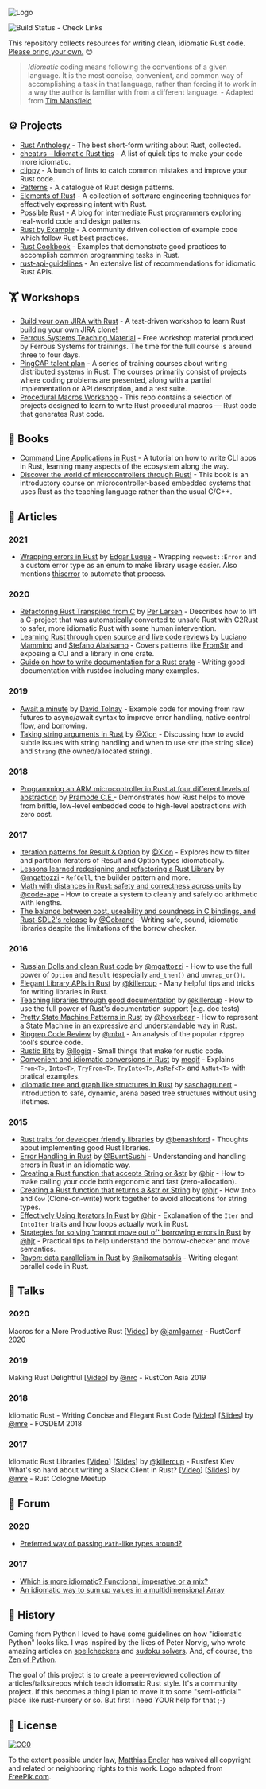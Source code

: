 ![Logo](idiomatic-rust.png)

![Build Status - Check Links](https://github.com/mre/idiomatic-rust/workflows/Check%20Links/badge.svg)

This repository collects resources for writing clean, idiomatic Rust code. [Please bring your own.](https://github.com/mre/idiomatic-rust/blob/master/CONTRIBUTING.md) :blush:

> *Idiomatic* coding means following the conventions of a given language. It is the most concise, convenient, and common way of accomplishing a task in that language, rather than forcing it to work in a way the author is familiar with from a different language. - Adapted from [Tim Mansfield](https://github.com/tim-hr/stuff/wiki/Idiomatic-coding)

## ⚙ Projects

* [Rust Anthology](https://github.com/brson/rust-anthology) - The best short-form writing about Rust, collected.
* [cheat.rs - Idiomatic Rust tips](https://cheats.rs/#idiomatic-rust) - A list of quick tips to make your code more idiomatic.
* [clippy](https://github.com/rust-lang/rust-clippy) - A bunch of lints to catch common mistakes and improve your Rust code.
* [Patterns](https://github.com/rust-unofficial/patterns) - A catalogue of Rust design patterns.
* [Elements of Rust](https://github.com/ferrous-systems/elements-of-rust) - A collection of software engineering techniques for effectively expressing intent with Rust.
* [Possible Rust](https://www.possiblerust.com/) - A blog for intermediate Rust programmers exploring real-world code and design patterns. 
* [Rust by Example](https://rustbyexample.com/) - A community driven collection of example code which follow Rust best practices.
* [Rust Cookbook](https://github.com/rust-lang-nursery/rust-cookbook) - Examples that demonstrate good practices to accomplish common programming tasks in Rust.
* [rust-api-guidelines](https://github.com/brson/rust-api-guidelines) - An extensive list of recommendations for idiomatic Rust APIs.

## 🏋 Workshops

* [Build your own JIRA with Rust](https://github.com/LukeMathWalker/build-your-own-jira-with-rust/) - A test-driven workshop to learn Rust building your own JIRA clone!
* [Ferrous Systems Teaching Material](https://ferrous-systems.github.io/teaching-material/index.html) - Free workshop material produced by Ferrous Systems for trainings. The time for the full course is around three to four days.
* [PingCAP talent plan](https://github.com/pingcap/talent-plan) - A series of training courses about writing distributed systems in Rust. The courses primarily consist of projects where coding problems are presented, along with a partial implementation or API description, and a test suite.
* [Procedural Macros Workshop](https://github.com/dtolnay/proc-macro-workshop) - This repo contains a selection of projects designed to learn to write Rust procedural macros — Rust code that generates Rust code.

## 📖 Books

* [Command Line Applications in Rust](https://rust-cli.github.io/book) - A tutorial on how to write CLI apps in Rust, learning many aspects of the ecosystem along the way.
* [Discover the world of microcontrollers through Rust!](https://rust-embedded.github.io/discovery/) - This book is an introductory course on microcontroller-based embedded systems that uses Rust as the teaching language rather than the usual C/C++.

## 📰 Articles

### 2021

* [Wrapping errors in Rust](https://edgarluque.com/blog/wrapping-errors-in-rust) by [Edgar Luque](https://github.com/edg-l) - Wrapping `reqwest::Error` and a custom error type as an enum to make library usage easier. Also mentions [thiserror](https://github.com/dtolnay/thiserror) to automate that process.

### 2020

* [Refactoring Rust Transpiled from C](https://immunant.com/blog/2020/09/transpiled_c_safety/) by [Per Larsen](https://github.com/thedataking) - Describes how to lift a C-project that was automatically converted to unsafe Rust with C2Rust to safer, more idiomatic Rust with some human intervention. 
* [Learning Rust through open source and live code reviews](https://loige.co/learning-rust-through-open-source-and-live-code-reviews/) by [Luciano Mammino](https://github.com/lmammino) and [Stefano Abalsamo](https://github.com/stefanoabalsamo79) - Covers patterns like [FromStr](https://doc.rust-lang.org/std/str/trait.FromStr.html) and exposing a CLI and a library in one crate.
* [Guide on how to write documentation for a Rust crate](https://blog.guillaume-gomez.fr/articles/2020-03-12+Guide+on+how+to+write+documentation+for+a+Rust+crate) - Writing good documentation with rustdoc including many examples.

### 2019

* [Await a minute](https://docs.rs/dtolnay/0.0.3/dtolnay/macro._01__await_a_minute.html) by [David Tolnay](https://github.com/dtolnay) - Example code for moving from raw futures to async/await syntax to improve error handling, native control flow, and borrowing. 
* [Taking string arguments in Rust](http://xion.io/post/code/rust-string-args.html) by [@Xion](https://github.com/Xion) - Discussing how to avoid subtle issues with string handling and when to use `str` (the string slice) and `String` (the owned/allocated string).
 
### 2018

* [Programming an ARM microcontroller in Rust at four different levels of abstraction](https://pramode.in/2018/02/20/programming-a-microcontroller-in-rust-at-four-levels-of-abstraction/) by [Pramode C.E ](https://pramode.in/) - Demonstrates how Rust helps to move from brittle, low-level embedded code to high-level abstractions with zero cost.

### 2017

* [Iteration patterns for Result & Option](http://xion.io/post/code/rust-iter-patterns.html) by [@Xion](https://github.com/Xion) - Explores how to filter and partition iterators of Result and Option types idiomatically.
* [Lessons learned redesigning and refactoring a Rust Library](https://blog.mgattozzi.dev/refactor-rust) by [@mgattozzi](https://github.com/mgattozzi) - `RefCell`, the builder pattern and more.
* [Math with distances in Rust: safety and correctness across units](https://ferrisellis.com/content/rust-implementing-units-for-types/) by [@code-ape](https://github.com/code-ape) - How to create a system to cleanly and safely do arithmetic with lengths.
* [The balance between cost, useability and soundness in C bindings, and Rust-SDL2&#39;s release](https://web.archive.org/web/20190509123207/https://cobrand.github.io/rust/sdl2/2017/05/07/the-balance-between-soundness-cost-useability.html) by [@Cobrand](https://github.com/Cobrand) - Writing safe, sound, idiomatic libraries despite the limitations of the borrow checker.

### 2016

* [Russian Dolls and clean Rust code](https://blog.mgattozzi.dev/russian-dolls) by [@mgattozzi](https://github.com/mgattozzi) - How to use the full power of `Option` and `Result` (especially `and_then()` and `unwrap_or()`).
* [Elegant Library APIs in Rust](https://deterministic.space/elegant-apis-in-rust.html) by [@killercup](https://github.com/killercup) - Many helpful tips and tricks for writing libraries in Rust.
* [Teaching libraries through good documentation](https://deterministic.space/teaching-libraries.html) by [@killercup](https://github.com/killercup) - How to use the full power of Rust's documentation support (e.g. doc tests)
* [Pretty State Machine Patterns in Rust](https://hoverbear.org/2016/10/12/rust-state-machine-pattern/) by [@hoverbear](https://github.com/Hoverbear) - How to represent a State Machine in an expressive and understandable way in Rust.
* [Ripgrep Code Review](https://blog.mbrt.dev/2016-12-01-ripgrep-code-review/) by [@mbrt](https://github.com/mbrt) - An analysis of the popular `ripgrep` tool's source code.
* [Rustic Bits](https://llogiq.github.io/2016/02/11/rustic.html) by [@llogiq](https://github.com/llogiq/) - Small things that make for rustic code.
* [Convenient and idiomatic conversions in Rust](https://ricardomartins.cc/2016/08/03/convenient_and_idiomatic_conversions_in_rust) by [meqif](https://github.com/meqif) - Explains `From<T>`, `Into<T>`, `TryFrom<T>`, `TryInto<T>`, `AsRef<T>` and `AsMut<T>` with pratical examples.
* [Idiomatic tree and graph like structures in Rust](https://rust-leipzig.github.io/architecture/2016/12/20/idiomatic-trees-in-rust/) by [saschagrunert](https://github.com/saschagrunert) - Introduction to safe, dynamic, arena based tree structures without using lifetimes.

### 2015

* [Rust traits for developer friendly libraries](https://benashford.github.io/blog/2015/05/24/rust-traits-for-developer-friendly-libraries/) by [@benashford](https://github.com/benashford) - Thoughts about implementing good Rust libraries.
* [Error Handling in Rust](https://blog.burntsushi.net/rust-error-handling/) by [@BurntSushi](https://github.com/BurntSushi) - Understanding and handling errors in Rust in an idiomatic way.
* [Creating a Rust function that accepts String or &str](https://hermanradtke.com/2015/05/06/creating-a-rust-function-that-accepts-string-or-str.html) by [@hjr](https://github.com/hjr3) - How to make calling your code both ergonomic and fast (zero-allocation).
* [Creating a Rust function that returns a &str or String](https://hermanradtke.com/2015/05/29/creating-a-rust-function-that-returns-string-or-str.html) by [@hjr](https://github.com/hjr3) - How `Into` and `Cow` (Clone-on-write) work together to avoid allocations for string types.
* [Effectively Using Iterators In Rust](https://hermanradtke.com/2015/06/22/effectively-using-iterators-in-rust.html) by [@hjr](https://github.com/hjr3) - Explanation of the `Iter` and `IntoIter` traits and how loops actually work in Rust.
* [Strategies for solving 'cannot move out of' borrowing errors in Rust](https://hermanradtke.com/2015/06/09/strategies-for-solving-cannot-move-out-of-borrowing-errors-in-rust.html) by [@hjr](https://github.com/hjr3) - Practical tips to help understand the borrow-checker and move semantics.
* [Rayon: data parallelism in Rust](https://smallcultfollowing.com/babysteps/blog/2015/12/18/rayon-data-parallelism-in-rust/) by [@nikomatsakis](https://github.com/nikomatsakis) - Writing elegant parallel code in Rust.

## 🎤 Talks

### 2020

Macros for a More Productive Rust [[Video](https://www.youtube.com/watch?v=dZiWkbnaQe8)] by [@jam1garner](https://github.com/jam1garner) - RustConf 2020

### 2019

Making Rust Delightful [[Video](https://www.youtube.com/watch?v=YSEx8wtlPWc)] by [@nrc](https://github.com/nrc/) - RustCon Asia 2019  

### 2018

Idiomatic Rust - Writing Concise and Elegant Rust Code [[Video](https://www.youtube.com/watch?v=P2mooqNMxMs)] [[Slides](https://speakerdeck.com/mre/idiomatic-rust-writing-concise-and-elegant-rust-code)] by [@mre](https://github.com/mre) - FOSDEM 2018

### 2017

Idiomatic Rust Libraries [[Video](https://www.youtube.com/watch?v=0zOg8_B71gE)] [[Slides](https://killercup.github.io/rustfest-idiomatic-libs/index.html#/)] by [@killercup](https://github.com/killercup) - Rustfest Kiev  
What's so hard about writing a Slack Client in Rust? [[Video](https://www.youtube.com/watch?v=rrtJh1kz1Ms)] [[Slides](https://speakerdeck.com/mre/whats-so-hard-about-writing-a-slack-client-in-rust)] by [@mre](https://github.com/mre) - Rust Cologne Meetup

## 💬 Forum

### 2020

* [Preferred way of passing `Path`-like types around?](https://www.reddit.com/r/rust/comments/cekeq9/preferred_way_of_passing_pathlike_types_around/)

### 2017

* [Which is more idiomatic? Functional, imperative or a mix?](https://users.rust-lang.org/t/which-is-more-idiomatic-functional-imperative-or-a-mix/11278)
* [An idiomatic way to sum up values in a multidimensional Array](https://users.rust-lang.org/t/an-idiomatic-way-to-sum-up-values-in-a-multidimensional-array/9485)

## 📜 History

Coming from Python I loved to have some guidelines on how "idiomatic Python" looks like. I was inspired by the likes of Peter Norvig, who wrote amazing articles on [spellcheckers](https://norvig.com/spell-correct.html) and [sudoku solvers](https://norvig.com/sudoku.html).
And, of course, the [Zen of Python](https://www.python.org/dev/peps/pep-0020/).

The goal of this project is to create a peer-reviewed collection of articles/talks/repos which teach idiomatic Rust style. It's a community project. If this becomes a thing I plan to move it to some "semi-official" place like rust-nursery or so. But first I need YOUR help for that ;-)

## 🔏 License

[![CC0](https://i.creativecommons.org/p/zero/1.0/88x31.png)](https://creativecommons.org/publicdomain/zero/1.0/)

To the extent possible under law, [Matthias Endler](https://endler.dev) has waived all copyright and related or neighboring rights to this work.
Logo adapted from [FreePik.com](https://www.freepik.com/free-vector/crabs-pattern-design_1093131.htm).
